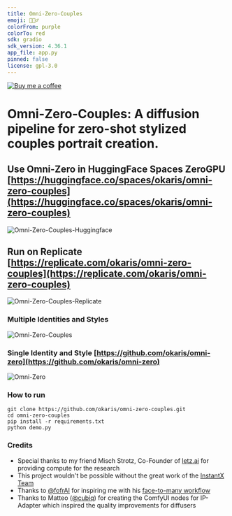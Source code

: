 ```yaml
---
title: Omni-Zero-Couples
emoji: 🧛🏻‍♂️
colorFrom: purple
colorTo: red
sdk: gradio
sdk_version: 4.36.1
app_file: app.py
pinned: false
license: gpl-3.0
---
```


[![Buy me a coffee](https://img.buymeacoffee.com/button-api/?text=Buy%20me%20a%20coffee&emoji=&slug=vk654cf2pv8&button_colour=BD5FFF&font_colour=ffffff&font_family=Bree&outline_colour=000000&coffee_colour=FFDD00)](https://www.buymeacoffee.com/vk654cf2pv8)

# Omni-Zero-Couples: A diffusion pipeline for zero-shot stylized couples portrait creation. 

## Use Omni-Zero in HuggingFace Spaces ZeroGPU [https://huggingface.co/spaces/okaris/omni-zero-couples](https://huggingface.co/spaces/okaris/omni-zero-couples)
![Omni-Zero-Couples-Huggingface](https://github.com/user-attachments/assets/1f4b272b-db36-4355-91f0-b2c1ca310680)

## Run on Replicate [https://replicate.com/okaris/omni-zero-couples](https://replicate.com/okaris/omni-zero-couples)
![Omni-Zero-Couples-Replicate](https://github.com/user-attachments/assets/aeee3626-c343-4441-8e36-89896096910b)

### Multiple Identities and Styles
![Omni-Zero-Couples](https://github.com/user-attachments/assets/87218819-5114-49d8-a0f2-eadf4201736e)

### Single Identity and Style [https://github.com/okaris/omni-zero](https://github.com/okaris/omni-zero)
![Omni-Zero](https://github.com/okaris/omni-zero/assets/1448702/2c51fb77-a810-4c0a-9555-791a294455ca)

### How to run
```
git clone https://github.com/okaris/omni-zero-couples.git
cd omni-zero-couples
pip install -r requirements.txt
python demo.py
```

### Credits
- Special thanks to my friend Misch Strotz, Co-Founder of [letz.ai](https://letz.ai) for providing compute for the research
- This project wouldn't be possible without the great work of the [InstantX Team](https://github.com/InstantID)
- Thanks to [@fofrAI](http://twitter.com/fofrAI) for inspiring me with his [face-to-many workflow](https://github.com/fofr/cog-face-to-many)
- Thanks to Matteo ([@cubiq](https://twitter.com/cubiq])) for creating the ComfyUI nodes for IP-Adapter which inspired the quality improvements for diffusers
